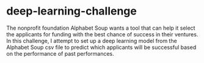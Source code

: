 # deep-learning-challenge

The nonprofit foundation Alphabet Soup wants a tool that can help it select the applicants for funding with the best chance of success in their ventures.  In this challenge, I attempt to set up a deep learning model from the Alphabet Soup csv file to predict which applicants will be successful based on the performance of past performances.
